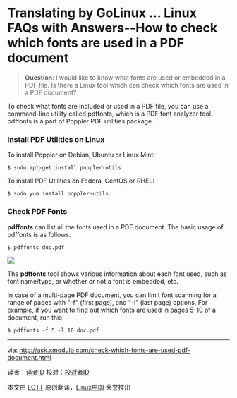 Translating by GoLinux ...
Linux FAQs with Answers--How to check which fonts are used in a PDF document
================================================================================
> **Question**: I would like to know what fonts are used or embedded in a PDF file. Is there a Linux tool which can check which fonts are used in a PDF document? 

To check what fonts are included or used in a PDF file, you can use a command-line utility called pdffonts, which is a PDF font analyzer tool. pdffonts is a part of Poppler PDF utilities package.

### Install PDF Utilities on Linux ###

To install Poppler on Debian, Ubuntu or Linux Mint:

    $ sudo apt-get install poppler-utils

To install PDF Utilities on Fedora, CentOS or RHEL:

    $ sudo yum install poppler-utils

### Check PDF Fonts ###

**pdffonts** can list all the fonts used in a PDF document. The basic usage of pdffonts is as follows.

    $ pdffonts doc.pdf

![](https://farm6.staticflickr.com/5592/14527744387_f8bb671955_z.jpg)

The **pdffonts** tool shows various information about each font used, such as font name/type, or whether or not a font is embedded, etc.

In case of a multi-page PDF document, you can limit font scanning for a range of pages with "-f" (first page), and "-l" (last page) options. For example, if you want to find out which fonts are used in pages 5-10 of a document, run this:

    $ pdffonts -f 5 -l 10 doc.pdf 

--------------------------------------------------------------------------------

via: http://ask.xmodulo.com/check-which-fonts-are-used-pdf-document.html

译者：[译者ID](https://github.com/译者ID)
校对：[校对者ID](https://github.com/校对者ID)

本文由 [LCTT](https://github.com/LCTT/TranslateProject) 原创翻译，[Linux中国](http://linux.cn/) 荣誉推出
